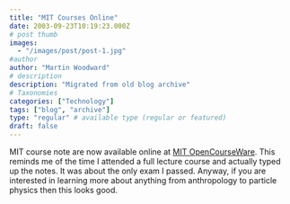 ```yaml
---
title: "MIT Courses Online"
date: 2003-09-23T10:19:23.000Z
# post thumb
images:
  - "/images/post/post-1.jpg"
#author
author: "Martin Woodward"
# description
description: "Migrated from old blog archive"
# Taxonomies
categories: ["Technology"]
tags: ["blog", "archive"]
type: "regular" # available type (regular or featured)
draft: false
---
```


MIT course note are now available online at  [MIT OpenCourseWare](http://ocw.mit.edu/index.html).  This reminds me of the time I attended a full lecture course and actually typed up the notes.  It was about the only exam I passed.  Anyway, if you are interested in learning more about anything from anthropology to particle physics then this looks good.